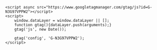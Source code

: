     <script async src="https://www.googletagmanager.com/gtag/js?id=G-N3G97VPPW2"></script>
    <script>
        window.dataLayer = window.dataLayer || [];
        function gtag(){dataLayer.push(arguments);}
        gtag('js', new Date());

        gtag('config', 'G-N3G97VPPW2');
    </script>
